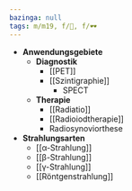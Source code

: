 ```yaml
---
bazinga: null
tags: m/m19, f/🦀, f/🕶️
---
```

- **Anwendungsgebiete**
	- **Diagnostik**
		- [[PET]]
		- [[Szintigraphie]]
			- SPECT
	- **Therapie**
		- [[Radiatio]]
		- [[Radioiodtherapie]]
		- Radiosynoviorthese
- **Strahlungsarten**
	- [[α-Strahlung]]
	- [[β-Strahlung]]
	- [[γ-Strahlung]]
	- [[Röntgenstrahlung]]